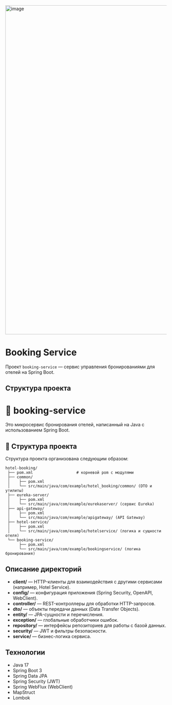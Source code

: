 <img width="1536" height="1024" alt="image" src="https://github.com/user-attachments/assets/8f73354d-b93a-4ea3-8a29-92e118e2d8b4" />


# Booking Service

Проект `booking-service` — сервис управления бронированиями для отелей на Spring Boot.

## Структура проекта

# 🏨 booking-service

Это микросервис бронирования отелей, написанный на Java с использованием Spring Boot.

## 📁 Структура проекта

Структура проекта организована следующим образом:

```text
hotel-booking/
 ├── pom.xml                   # корневой pom с модулями
 ├── common/
 │    ├── pom.xml
 │    └── src/main/java/com/example/hotel_booking/common/ (DTO и утилиты)
 ├── eureka-server/
 │    ├── pom.xml
 │    └── src/main/java/com/example/eurekaserver/ (сервис Eureka)
 ├── api-gateway/
 │    ├── pom.xml
 │    └── src/main/java/com/example/apigateway/ (API Gateway)
 ├── hotel-service/
 │    ├── pom.xml
 │    └── src/main/java/com/example/hotelservice/ (логика и сущности отеля)
 └── booking-service/
      ├── pom.xml
      └── src/main/java/com/example/bookingservice/ (логика бронирования)

```


## Описание директорий

- **client/** — HTTP-клиенты для взаимодействия с другими сервисами (например, Hotel Service).
- **config/** — конфигурация приложения (Spring Security, OpenAPI, WebClient).
- **controller/** — REST-контроллеры для обработки HTTP-запросов.
- **dto/** — объекты передачи данных (Data Transfer Objects).
- **entity/** — JPA-сущности и перечисления.
- **exception/** — глобальные обработчики ошибок.
- **repository/** — интерфейсы репозиториев для работы с базой данных.
- **security/** — JWT и фильтры безопасности.
- **service/** — бизнес-логика сервиса.

## Технологии

- Java 17
- Spring Boot 3
- Spring Data JPA
- Spring Security (JWT)
- Spring WebFlux (WebClient)
- MapStruct
- Lombok








